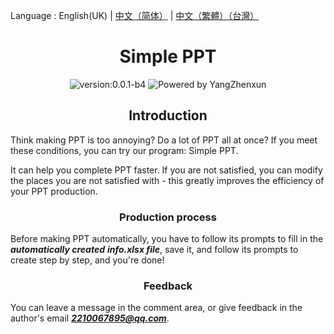 Language : English(UK) | [中文（简体）](./README.zh-CN.md) | [中文（繁體）（台灣）](./README.zh-TW.md)
<h1 align="center">Simple PPT</h1>
<div align="center">
<img src = "https://img.shields.io/badge/version-v0.0.1-%3Fstyle%3Dflat--square%26logo%3Dappveyor" alt = "version:0.0.1-b4"/>
<img src = "https://img.shields.io/badge/Powered%20by-YangZhenxun-%3Fstyle%3Dflat--square%26logo%3Dappveyor" alt = "Powered by YangZhenxun"/>
<br/>
</div>
<h2 align="center">Introduction</h2>

Think making PPT is too annoying? Do a lot of PPT all at once? If you meet these conditions, you can try our program: Simple PPT.

It can help you complete PPT faster. If you are not satisfied, you can modify the places you are not satisfied with - this greatly improves the efficiency of your PPT production.

<h3 align="center">Production process</h3>

Before making PPT automatically, you have to follow its prompts to fill in the ***automatically created*** ***info.xlsx file***, save it, and follow its prompts to create step by step, and you're done!

<h3 align="center">Feedback</h3>

You can leave a message in the comment area, or give feedback in the author's email ***2210067895@qq.com***.
